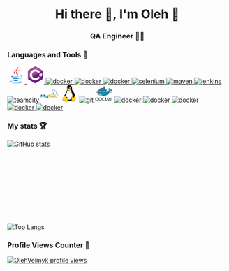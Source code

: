 <!-- ### Hi there 👋-->

<h1 align="center">Hi there 👋, I'm Oleh 🙂</h1>
<h3 align="center">QA Engineer 👨‍💻</h3>

<!-- 
<a href="https://aws.amazon.com" target="_blank" rel="noreferrer"> <img src="https://raw.githubusercontent.com/devicons/devicon/master/icons/amazonwebservices/amazonwebservices-original-wordmark.svg" alt="aws" width="40" height="40"/>
</a> <a href="https://azure.microsoft.com/en-in/" target="_blank" rel="noreferrer"> <img src="https://www.vectorlogo.zone/logos/microsoft_azure/microsoft_azure-icon.svg" alt="azure" width="40" height="40"/>
</a> <a href="https://dotnet.microsoft.com/" target="_blank" rel="noreferrer"> <img src="https://raw.githubusercontent.com/devicons/devicon/master/icons/dot-net/dot-net-original-wordmark.svg" alt="dotnet" width="40" height="40"/>
</a> <a href="https://www.elastic.co" target="_blank" rel="noreferrer"> <img src="https://www.vectorlogo.zone/logos/elastic/elastic-icon.svg" alt="elasticsearch" width="40" height="40"/>
</a> <a href="https://grafana.com" target="_blank" rel="noreferrer"> <img src="https://www.vectorlogo.zone/logos/grafana/grafana-icon.svg" alt="grafana" width="40" height="40"/>
</a> <a href="https://www.elastic.co/kibana" target="_blank" rel="noreferrer"> <img src="https://www.vectorlogo.zone/logos/elasticco_kibana/elasticco_kibana-icon.svg" alt="kibana" width="40" height="40"/>
</a> <a href="https://kubernetes.io" target="_blank" rel="noreferrer"> <img src="https://www.vectorlogo.zone/logos/kubernetes/kubernetes-icon.svg" alt="kubernetes" width="40" height="40"/>
</a> <a href="https://www.mongodb.com/" target="_blank" rel="noreferrer"> <img src="https://raw.githubusercontent.com/devicons/devicon/master/icons/mongodb/mongodb-original-wordmark.svg" alt="mongodb" width="40" height="40"/>
</a> <a href="https://www.postgresql.org" target="_blank" rel="noreferrer"> <img src="https://raw.githubusercontent.com/devicons/devicon/master/icons/postgresql/postgresql-original-wordmark.svg" alt="postgresql" width="40" height="40"/>
</a> <a href="https://redis.io" target="_blank" rel="noreferrer"> <img src="https://raw.githubusercontent.com/devicons/devicon/master/icons/redis/redis-original-wordmark.svg" alt="redis" width="40" height="40"/>
-->

### Languages and Tools 💪
<p align="left"> </a> <a href="https://www.java.com" target="_blank" rel="noreferrer"> <img src="https://raw.githubusercontent.com/devicons/devicon/master/icons/java/java-original.svg" alt="java" width="40" height="40"/>
</a> <a href="https://www.w3schools.com/cs/" target="_blank" rel="noreferrer"> <img src="https://raw.githubusercontent.com/devicons/devicon/master/icons/csharp/csharp-original.svg" alt="csharp" width="40" height="40"/>
</a> <a href="https://www.w3schools.com/js/" target="_blank" rel="noreferrer"> <img src="https://www.vectorlogo.zone/logos/javascript/javascript-icon.svg" alt="docker" width="40" height="40"/>
</a> <a href="https://www.w3schools.com/html/)" target="_blank" rel="noreferrer"> <img src="https://www.vectorlogo.zone/logos/w3_html5/w3_html5-icon.svg" alt="docker" width="40" height="40"/>
</a> <a href="https://www.w3schools.com/css/" target="_blank" rel="noreferrer"> <img src="https://www.vectorlogo.zone/logos/w3_css/w3_css-icon.svg" alt="docker" width="40" height="40"/>
</a> <a href="https://www.selenium.dev" target="_blank" rel="noreferrer"> <img src="https://raw.githubusercontent.com/detain/svg-logos/780f25886640cef088af994181646db2f6b1a3f8/svg/selenium-logo.svg" alt="selenium" width="40" height="40"/> 
</a> <a href="https://maven.apache.org/" target="_blank" rel="noreferrer"> <img src="https://www.vectorlogo.zone/logos/apache_maven/apache_maven-icon.svg" alt="maven" width="40" height="40"/>
</a> <a href="https://www.jenkins.io" target="_blank" rel="noreferrer"> <img src="https://www.vectorlogo.zone/logos/jenkins/jenkins-icon.svg" alt="jenkins" width="40" height="40"/>
</a> <a href="https://www.jetbrains.com/teamcity/" target="_blank" rel="noreferrer"> <img src="https://upload.wikimedia.org/wikipedia/commons/2/29/TeamCity_Icon.svg" alt="teamcity" width="40" height="40"/> 
</a> <a href="https://www.mysql.com/" target="_blank" rel="noreferrer"> <img src="https://raw.githubusercontent.com/devicons/devicon/master/icons/mysql/mysql-original-wordmark.svg" alt="mysql" width="40" height="40"/>
</a> <a href="https://www.linux.org/" target="_blank" rel="noreferrer"> <img src="https://raw.githubusercontent.com/devicons/devicon/master/icons/linux/linux-original.svg" alt="linux" width="40" height="40"/>
</a> <a href="https://git-scm.com/" target="_blank" rel="noreferrer"> <img src="https://www.vectorlogo.zone/logos/git-scm/git-scm-icon.svg" alt="git" width="40" height="40"/>
</a> <a href="https://www.docker.com/" target="_blank" rel="noreferrer"> <img src="https://raw.githubusercontent.com/devicons/devicon/master/icons/docker/docker-original-wordmark.svg" alt="docker" width="40" height="40"/> 
</a> <a href="https://www.postman.com/" target="_blank" rel="noreferrer"> <img src="https://www.vectorlogo.zone/logos/getpostman/getpostman-icon.svg" alt="docker" width="40" height="40"/> 
</a> <a href="https://www.github.com/" target="_blank" rel="noreferrer"> <img src="https://www.vectorlogo.zone/logos/github/github-icon.svg" alt="docker" width="40" height="40"/>
</a> <a href="https://www.gitlab.com/" target="_blank" rel="noreferrer"> <img src="https://www.vectorlogo.zone/logos/gitlab/gitlab-icon.svg" alt="docker" width="40" height="40"/>
</a> <a href="https://www.bitbucket.org/" target="_blank" rel="noreferrer"> <img src="https://www.vectorlogo.zone/logos/bitbucket/bitbucket-official.svg" alt="docker" width="60" height="40"/>
</a> <a href="https://www.virtualbox.com/" target="_blank" rel="noreferrer"> <img src="https://www.vectorlogo.zone/logos/virtualbox/virtualbox-icon.svg" alt="docker" width="40" height="40"/></a></p>


<!--Here are some ideas to get you started:
- 🔭 I’m currently working on ...
- 🌱 I’m currently learning ...
- 👯 I’m looking to collaborate on ...
- 🤔 I’m looking for help with ...
- 💬 Ask me about ...
- 📫 How to reach me: ...
- 😄 Pronouns: ...
- ⚡ Fun fact: ...
-->
### My stats 🏆
<!--
![GitHub stats](https://github-readme-stats.vercel.app/api?username=OlehVelmyk&show_icons=true&theme=radical)

[![Top Langs](https://github-readme-stats.vercel.app/api/top-langs/?username=OlehVelmyk)](https://github.com/OlehVelmyk/github-readme-stats)
-->

<img align="left" alt="GitHub stats" src="https://github-readme-stats.vercel.app/api?username=OlehVelmyk&show_icons=true&theme=radical" width="430" height="190">

<img alt="Top Langs" src="https://github-readme-stats.vercel.app/api/top-langs/?username=OlehVelmyk&layout=compact" width="380" height="190">


### Profile Views Counter 👀

[![OlehVelmyk profile views](https://u8views.com/api/v1/github/profiles/8557869/views/day-week-month-total-count.svg)](https://u8views.com/github/OlehVelmyk)

